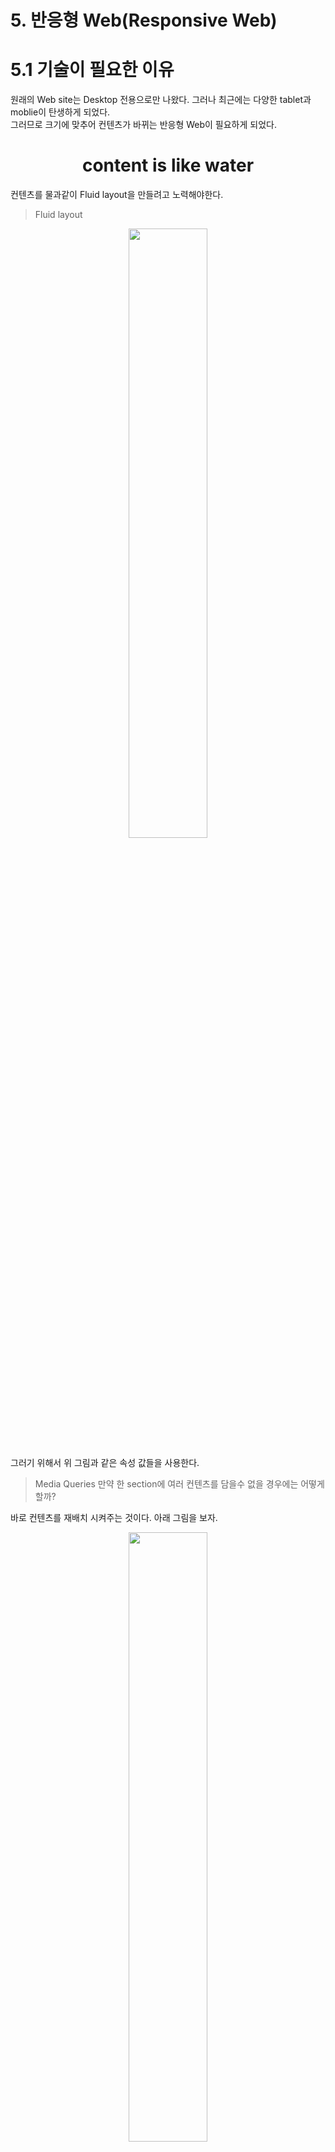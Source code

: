 # 5. 반응형 Web(Responsive Web)

# 5.1 기술이 필요한 이유
원래의 Web site는 Desktop 전용으로만 나왔다. 그러나 최근에는 다양한 tablet과 moblie이 탄생하게 되었다.<br>
그러므로 크기에 맞추어 컨텐츠가 바뀌는 반응형 Web이 필요하게 되었다.

<h1 align="center">content is like water</h1>

컨텐츠를 물과같이 Fluid layout을 만들려고 노력해야한다.<br>

> Fluid layout

<p align ="center">
<img src = "https://github.com/steadykyu/TIL/blob/master/BackendRoadMap/2.FrontendBasic/img/3_1.png" width = "50%" height = "50%">
</p>

그러기 위해서 위 그림과 같은 속성 값들을 사용한다.

> Media Queries
만약 한 section에 여러 컨텐츠를 담을수 없을 경우에는 어떻게 할까? 

바로 컨텐츠를 재배치 시켜주는 것이다. 아래 그림을 보자.

<p align ="center">
<img src = "https://github.com/steadykyu/TIL/blob/master/BackendRoadMap/2.FrontendBasic/img/3_2.png" width = "50%" height = "50%">
</p>

> 일반적인 사이즈 규격

<p align ="center">
<img src = "https://github.com/steadykyu/TIL/blob/master/BackendRoadMap/2.FrontendBasic/img/3_3.png" width = "50%" height = "50%">
</p>

이전에는 desktop, Tablet, mobile 만의 크기 규격이 정해져있었지만, 현재는 크기 breakpoint가 제각각 다 달라졌다. <br>

@media를 이용해서 media queries를 사용할 수 있으며 대부분의 문제는 min-width와 max-width로 해결 할 수 있다.디테일한 내용과 예시는 MDN의 Media Queries를 확인해보자!

또한 속성값들은 MDN의 Using Media Queries 메뉴에서 확인 해볼 수 있다.


# 5.2 반응형 유닛 정리
css units 들중 responsive unit에 대해서 알아보자.

selectors{} 안의 property(속성) 들의 **값의 변화**로 element(요소)의 size를 바꾸어보자. 먼저 아래 두가지로 나뉜다.

> unit 예시

<p align ="center">
<img src = "https://github.com/steadykyu/TIL/blob/master/BackendRoadMap/2.FrontendBasic/img/3_9.png" width = "50%" height = "50%">
</p>


### 5.2.1 Absolute
> absolute length units

+ 다양한 값들이 존재하지만, **px(픽셀)**을 제외한 나머지는 물리적인 세상에만 의미가 있는 단위이다.
+ 스크린이나 모니터에 출력하는 px만 주로 사용이 된다.

> Pixel

+ 모니터 위에서 화면에 나타낼수 있는 가장 작은 단위
+ 컨테이너에 사이즈가 변경되어도 픽셀단위의 컨텐츠는 고정된 값으로 유지되어있다. 

**즉 pixel은 동적 웹 페이지에서는 사용 할수 없다. **<br>

그래서 실무에서는 px단위보다는 relative한 '%'단위를 써서, 동적 환경에 알맞게 변경되도록 만든다.

> 컨테이너
```
웹 컨테이너 (Web Container)
웹 서버가 정적인 역할만 수행하는데 반해 웹 컨테이너는 내부에서 로직을 수행할 수 있다.

웹 컨테이너는 사용자 요청에 따라 data를 가공해서 페이지를 다르게 보여줄 수 있다. (동적인 페이지 제공)
```
### 5.2.2 Relative
> Relative length units

정말 다양한 단위가 존재하고 있지만, 자주 사용되는 단위들이 정해져 있다. 아래에서 자주 사용하는 단위들에 대해 알아보자.<br>
예) em, rem, vw, vh , %

> em

+ typography 에서 현재의 지정된 포인트 size를 나타내는 단위이다.
```
typography란

-  활자 서체의 배열을 말하는데, 문자 또는 활판적 기호를 중심으로 한 2차원 표현을 말한다. 
최근에는 사진까지도 첨가한 그래픽 디자인 전체를 의미한다. 이미지로 검색해보면 감이온다.
```
+ 즉 현재의 font size를 나타내는 단위라고 이해하면 더 쉽다.
+ relative to parent element

<p align ="center">
<img src = "https://github.com/steadykyu/TIL/blob/master/BackendRoadMap/2.FrontendBasic/img/3_4.png" width = "50%" height = "50%">
</p>

+ 그림의 왼쪽과 오른쪽 글자는 같은 fontsize 임에도 불구하고 다른 font family이기 때문에 크기가 다르다.
+ em은 선택된 font family에 상관없이 항상 고정된 fontsize를 가지고 있다.(그림) 1em == 16px)

그렇다면 pixel 값인 em이 왜 상대적이라고 말하는걸까?

<p align ="center">
<img src = "https://github.com/steadykyu/TIL/blob/master/BackendRoadMap/2.FrontendBasic/img/3_5.png" width = "50%" height = "50%">
</p>

+ 일반적으로 browser는 HTML에서 기본으로 지정한 16px로 글자 크기를 결정한다. 그리고 이는 Parent의 부모가 된다.
+ 즉 em은 부모의 font size를 가져온 후 곱한 값이 된다.
+ em은 즉 8em -> 800%, 0.5em -> 50% 로 단위를 바꾸어도 같은의미를 지닌다.

> ex, ch
+ **거의 사용하지 않는다.**
+ 적용된 font family에서 대/소문자의 크기를 나타내는 ex
+ 적용된 font family에서 0의 크기를 나타내는 ch

> rem(root em)

relative to root element 로 root 요소의 font size를 가져온다.

<p align ="center">
<img src = "https://github.com/steadykyu/TIL/blob/master/BackendRoadMap/2.FrontendBasic/img/3_6.png" width = "50%" height = "50%">
</p>

```
html{
  font-size : 100%; -> 기본값
  font-size : 24px; -> 고정된 값으로 지정
}
```
즉 em과 rem은 html의 font-size 사이즈를 변경하면 크기가 변경되는 것을 알 수 있다. 만약 html의 font를 고정된 값으로 둔다면
반응형 웹으로 만들수 없다.

> lh

line height of the element 로 수직 정렬을 간편하게 해주는 단위이다.

**그러나 아직 browser에서 지원을 하지 않는다.**

> v\*

viewport related

<p align ="center">
<img src = "https://github.com/steadykyu/TIL/blob/master/BackendRoadMap/2.FrontendBasic/img/3_7.png" width = "50%" height = "50%">
</p>
<p align ="center">
<img src = "https://github.com/steadykyu/TIL/blob/master/BackendRoadMap/2.FrontendBasic/img/3_8.png" width = "50%" height = "50%">
</p>

+ vw(view width), vh(height), vmin, vmax 가 존재한다.
+ 그림 3_7 처럼 browser의 50%의 크기(길이)로 width를 설정할수 있다.
+ 그림 3_8 을 보면  width > height 인 상태이다. 이 때 vmin은 작은 값(height)에 50%라는 의미이다. 

> %

parent related

em과 같은 동작 방식을 지니며, 100%에서 비례하게 값을 넣어주면 된다.


## 5.3 실전을 통한 unit 비교

### 5.3.1 unit을 나누는 기준
> 1. 어떤 대상을 기준으로 size가 변경되는가? 
```
1. 부모 요소의 size에 따라서 size가 변경되야 한다면 **%, em** 을 사용한다.

2. 부모와는 상관없이 browser size에 반응해야한다면 **v*, rem**을 사용하면 된다.
```

> 2. fontsize vs width,height
```
1. element에서 설정한 너비와 높이에 따라서 size가 변경된다면 "% 나 v*" 를 사용한다.
(element 예시 <body></body>, <p></p>)

2. font size에 따라 size가 변경되어야 한다면 "em, rem"을 사용하면 된다.
```

> 3. em vs rem

<p align ="center">
<img src = "https://github.com/steadykyu/TIL/blob/master/BackendRoadMap/2.FrontendBasic/img/3_10.png" width = "50%" height = "50%">
</p>

em의 경우 복잡한 부모 자식관계라면 한번에 font size를 알 수 없다.

<p align ="center">
<img src = "https://github.com/steadykyu/TIL/blob/master/BackendRoadMap/2.FrontendBasic/img/3_11.png" width = "50%" height = "50%">
</p>

rem의 경우 한번에 font size를 알기 쉽다. 그러므로 font size를 결정시켜야할 때는 rem을 쓰는 쪽이 더 좋다.

***

<p align ="center">
<img src = "https://github.com/steadykyu/TIL/blob/master/BackendRoadMap/2.FrontendBasic/img/3_12.png" width = "50%" height = "50%">
</p>

+ em과 rem은 font size에 비례해서 content 크기를 됨으로, 결국 어느정도는 고정적인 값을 가지게 된다.(font size에 비례하는값)
그러므로 content를 물과같이 만들기 위해서 "%" 를 사용하는 것이 좋다.(부모 width 즉 html width의 50%로 설정)

<p align ="center">
<img src = "https://github.com/steadykyu/TIL/blob/master/BackendRoadMap/2.FrontendBasic/img/3_13.png" width = "50%" height = "50%">
</p>

+ padding의 위아래는 0.5em이므로 parent font size에 따라 다르게 설정될 것이다.
+ padding의 좌우는 0.5 rem이므로 root font size에 의해 고정된 값이 들어온다. 그러므로 같은 위치에서 글자가 시작한다.
+ media Qureies를 활용하면, screen이 780px만큼 작아질때 font-size를 줄여 반응형 web으로 만들수 있다.

## 5.4 final project
```html
<!DOCTYPE html>
<html lang="en">
  <head>
    <meta charset="UTF-8" />
    <meta name="viewport" content="width=device-width, initial-scale=1.0" />
    <title>Not Responsive 💩</title>
    <link rel="stylesheet" href="not-responsive.css" />
  </head>
  <body>
    <h1>Dream Coding</h1>
    <div class="container">
      <section class="component">
        <header class="title">Master Front-end ✨</header>
        <p class="contents">
          Lorem ipsum dolor sit amet consectetur, adipisicing elit. Sapiente
          veniam, nulla porro distinctio aliquid, quos quidem odio consectetur
          aperiam, delectus cum. Deserunt facilis excepturi similique natus
          minus deleniti rem sit?
        </p>
      </section>
      <section class="component">
        <header class="title">Career Growth 🚀</header>
        <p class="contents">
          Lorem ipsum dolor sit amet consectetur, adipisicing elit. Sapiente
          veniam, nulla porro distinctio aliquid, quos quidem odio consectetur
          aperiam, delectus cum. Deserunt facilis excepturi similique natus
          minus deleniti rem sit?
        </p>
      </section>
    </div>
  </body>
</html>
```
```css
h1 {
  font-size: 28px;
  color: burlywood;
  margin: auto;
  text-align: center;
}

.container {
  display: flex;
  padding: 32px;
}

.component {
  border: 1px solid burlywood;
  margin: 16px;
}

.title {
  font-size: 24px;
  padding: 16px;
  background-color: burlywood;
}

.contents {
  font-size: 18px;
  padding: 16px;
}

@media screen and (max-width: 768px) {
  .container {
    flex-direction: column;
  }
}
```
+ 위의 코드는 반응형 웹으로 잘 만들었지만, html(web browser)의 font-size를 변경했을때 변화가 일어나지 않았다.
+ 이런 사이트는 **접근성이 좋지않다고 표현**한다. px 값들을 반응형 유닛을 사용하여 문제를 해결해보자.

> pixel 값을 em으로 변경해주는 site

http://pxtoem.com/

```css
h1 {
  font-size: 1.75rem;
  color: burlywood;
  margin: auto;
  text-align: center;
}

.container {
  display: flex;
  padding: 2em;
}

.component {
  border: 1px solid burlywood;
  margin: 1em;
}

.title {
  font-size: 1.5rem;
  padding: 1em;
  background-color: burlywood;
}

.contents {
  font-size: 1.125rem;
  padding: 1em;
}

@media screen and (max-width: 48rem) {
  .container {
    flex-direction: column;
  }
}
```
(js bin 에서 작업 ) <br>
responsive unit 으로 값을 넣었다면 chrome://settings/?search=font 에서 글꼴 크기를 변경해보자. font size에 따라 content의padding, font size 등이 변하는 것을 확인 할수 있다.

media queries 값에도 responsive unit 을 통해 고정된 값에서 반응하는 것이 아닌 font size에 알맞게 유동적으로 반응하는 Web을 
만들 수 있다.

## 출처

https://www.youtube.com/watch?v=xWMKz9NCD0k&ab_channel=%EB%93%9C%EB%A6%BC%EC%BD%94%EB%94%A9by%EC%97%98%EB%A6%AC <br>
https://github.com/dream-ellie/css-responsive-units : 소스코드 <br>
https://www.notion.so/277f2906743742ae8f19b6494581058f
